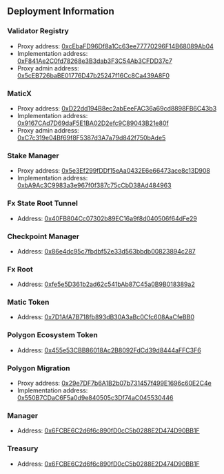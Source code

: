 ## Deployment Information

### Validator Registry

-   Proxy address: [0xcEbaFD96Df8a1Cc63ee77770296F14B68089Ab04](https://etherscan.io/address/0xcEbaFD96Df8a1Cc63ee77770296F14B68089Ab04)
-   Implementation address: [0xF841Ae2C0fd78268e3B3dab3F3C54Ab3CFDD37c7](https://etherscan.io/address/0xF841Ae2C0fd78268e3B3dab3F3C54Ab3CFDD37c7)
-   Proxy admin address: [0x5cEB726baBE01776D47b25247f16Cc8Ca439A8F0](https://etherscan.io/address/0x5cEB726baBE01776D47b25247f16Cc8Ca439A8F0)

### MaticX

-   Proxy address: [0xD22dd194B8ec2abEeeFAC36a69cd8898FB6C43b3](https://etherscan.io/address/0xD22dd194B8ec2abEeeFAC36a69cd8898FB6C43b3)
-   Implementation address: [0x9167CAd7D69daF5E1BA02D2efc9C89043B21e80f](https://etherscan.io/address/0x9167CAd7D69daF5E1BA02D2efc9C89043B21e80f)
-   Proxy admin address: [0xC7c319e04Bf69f8F5387d3A7a79d842f750bAde5](https://etherscan.io/address/0xC7c319e04Bf69f8F5387d3A7a79d842f750bAde5)

### Stake Manager

-   Proxy address: [0x5e3Ef299fDDf15eAa0432E6e66473ace8c13D908](https://etherscan.io/address/0x5e3Ef299fDDf15eAa0432E6e66473ace8c13D908)
-   Implementation address: [0xbA9Ac3C9983a3e967f0f387c75cCbD38Ad484963](https://etherscan.io/address/0xbA9Ac3C9983a3e967f0f387c75cCbD38Ad484963)

### Fx State Root Tunnel

-   Address: [0x40FB804Cc07302b89EC16a9f8d040506f64dFe29](https://etherscan.io/address/0x40FB804Cc07302b89EC16a9f8d040506f64dFe29)

### Checkpoint Manager

-   Address: [0x86e4dc95c7fbdbf52e33d563bbdb00823894c287](https://etherscan.io/address/0x86e4dc95c7fbdbf52e33d563bbdb00823894c287)

### Fx Root

-   Address: [0xfe5e5D361b2ad62c541bAb87C45a0B9B018389a2](https://etherscan.io/address/0xfe5e5D361b2ad62c541bAb87C45a0B9B018389a2)

### Matic Token

-   Address: [0x7D1AfA7B718fb893dB30A3aBc0Cfc608AaCfeBB0](https://etherscan.io/address/0x7D1AfA7B718fb893dB30A3aBc0Cfc608AaCfeBB0)

### Polygon Ecosystem Token

-   Address: [0x455e53CBB86018Ac2B8092FdCd39d8444aFFC3F6](https://etherscan.io/address/0x455e53CBB86018Ac2B8092FdCd39d8444aFFC3F6)

### Polygon Migration

-   Proxy address: [0x29e7DF7b6A1B2b07b731457f499E1696c60E2C4e](https://etherscan.io/address/0x29e7DF7b6A1B2b07b731457f499E1696c60E2C4e)
-   Implementation address: [0x550B7CDaC6F5a0d9e840505c3Df74aC045530446](https://etherscan.io/address/0x550B7CDaC6F5a0d9e840505c3Df74aC045530446)

### Manager

-   Address: [0x6FCBE6C2d6f6c890fD0cC5b0288E2D474D90BB1F](https://etherscan.io/address/0x6FCBE6C2d6f6c890fD0cC5b0288E2D474D90BB1F)

### Treasury

-   Address: [0x6FCBE6C2d6f6c890fD0cC5b0288E2D474D90BB1F](https://etherscan.io/address/0x6FCBE6C2d6f6c890fD0cC5b0288E2D474D90BB1F)
